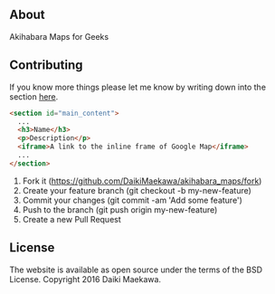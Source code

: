 ## About

Akihabara Maps for Geeks

## Contributing

If you know more things please let me know by writing down into the section [here](https://github.com/DaikiMaekawa/akihabara_maps/blob/gh-pages/index.html#L32).

```html
<section id="main_content">
  ...
  <h3>Name</h3>
  <p>Description</p>
  <iframe>A link to the inline frame of Google Map</iframe>
  ...
</section>
```

1. Fork it (https://github.com/DaikiMaekawa/akihabara_maps/fork)
2. Create your feature branch (git checkout -b my-new-feature)
3. Commit your changes (git commit -am 'Add some feature')
4. Push to the branch (git push origin my-new-feature)
5. Create a new Pull Request

## License

The website is available as open source under the terms of the BSD License. Copyright 2016 Daiki Maekawa.

